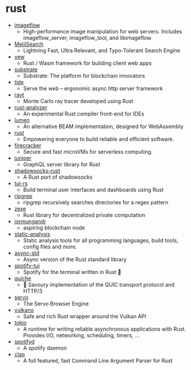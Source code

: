 # rust
- [imageflow](https://github.com/imazen/imageflow)
  - High-performance image manipulation for web servers. Includes imageflow_server, imageflow_tool, and libimageflow
- [MeiliSearch](https://github.com/meilisearch/MeiliSearch)
  - Lightning Fast, Ultra Relevant, and Typo-Tolerant Search Engine
- [yew](https://github.com/yewstack/yew)
  - Rust / Wasm framework for building client web apps
- [substrate](https://github.com/paritytech/substrate)
  - Substrate: The platform for blockchain innovators
- [tide](https://github.com/http-rs/tide)
  - Serve the web – ergonomic async http server framework
- [rayt](https://github.com/Dalamar42/rayt)
  - Monte Carlo ray tracer developed using Rust
- [rust-analyzer](https://github.com/rust-analyzer/rust-analyzer)
  - An experimental Rust compiler front-end for IDEs
- [lumen](https://github.com/lumen/lumen)
  - An alternative BEAM implementation, designed for WebAssembly
- [rust](https://github.com/rust-lang/rust)
  - Empowering everyone to build reliable and efficient software.
- [firecracker](https://github.com/firecracker-microvm/firecracker)
  - Secure and fast microVMs for serverless computing.
- [juniper](https://github.com/graphql-rust/juniper)
  - GraphQL server library for Rust
- [shadowsocks-rust](https://github.com/shadowsocks/shadowsocks-rust)
  - A Rust port of shadowsocks
- [tui-rs](https://github.com/fdehau/tui-rs)
  - Build terminal user interfaces and dashboards using Rust
- [ripgrep](https://github.com/BurntSushi/ripgrep)
  - ripgrep recursively searches directories for a regex pattern
- [zexe](https://github.com/scipr-lab/zexe)
  - Rust library for decentralized private computation
- [jormungandr](https://github.com/input-output-hk/jormungandr)
  - aspiring blockchain node
- [static-analysis](https://github.com/analysis-tools-dev/static-analysis)
  - Static analysis tools for all programming languages, build tools, config files and more.
- [async-std](https://github.com/async-rs/async-std)
  - Async version of the Rust standard library
- [spotify-tui](https://github.com/Rigellute/spotify-tui)
  - Spotify for the terminal written in Rust 🚀
- [quiche](https://github.com/cloudflare/quiche)
  - 🥧 Savoury implementation of the QUIC transport protocol and HTTP/3
- [servo](https://github.com/servo/servo)
  - The Servo Browser Engine
- [vulkano](https://github.com/vulkano-rs/vulkano)
  - Safe and rich Rust wrapper around the Vulkan API
- [tokio](https://github.com/tokio-rs/tokio)
  - A runtime for writing reliable asynchronous applications with Rust. Provides I/O, networking, scheduling, timers, ...
- [spotifyd](https://github.com/Spotifyd/spotifyd)
  - A spotify daemon
- [clap](https://github.com/clap-rs/clap)
  - A full featured, fast Command Line Argument Parser for Rust

